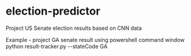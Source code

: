 # election-predictor
Project US Senate election results based on CNN data

Example - project GA senate result using powershell command window
  python result-tracker.py --stateCode GA
